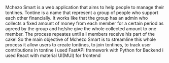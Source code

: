 Mchezo Smart is a web application that aims to help people to manage their tontines. 
Tontine is a name that represent a group of people who support each other financially.
It works like that the group has an admin who collects a fixed amount of money from each member for a certain period as agreed by the group and he/she give the whole collected amount to one member.
The process repeates until all members receive his part of the cake!
So the main objective of Mchezo Smart is to streamline this whole process 
it allow users to create tontines, to join tontines, to track user contributions in tontine
i used FastAPI framework with Python for Backend
i used React with material UI(MUI) for frontend
